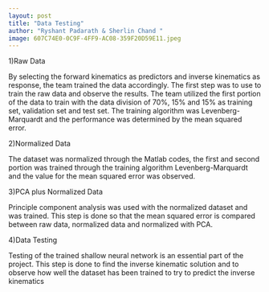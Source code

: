 ```yaml
---
layout: post
title: "Data Testing"
author: "Ryshant Padarath & Sherlin Chand "
image: 607C74E0-0C9F-4FF9-AC08-359F20D59E11.jpeg
---
```


1)Raw Data 

By selecting the forward kinematics as predictors and inverse kinematics as response, the team trained the data accordingly. 
The first step was to use to train the raw data and observe the results. The team utilized the first portion of the data to train with the data division of 70%, 15% and 15% as training set, validation set and test set. The training algorithm was Levenberg-Marquardt and the performance was determined by the mean squared error. 

2)Normalized Data

The dataset was normalized through the Matlab codes, the first and second portion was trained through the training algorithm Levenberg-Marquardt and the value for the mean squared error was observed.

3)PCA plus Normalized Data

Principle component analysis was used with the normalized dataset and was trained. This step is done so that the mean squared error is compared between raw data, normalized data and normalized with PCA. 

4)Data Testing 

Testing of the trained shallow neural network is an essential part of the project. This step is done to find the inverse kinematic solution and to observe how well the dataset has been trained to try to predict the inverse kinematics
